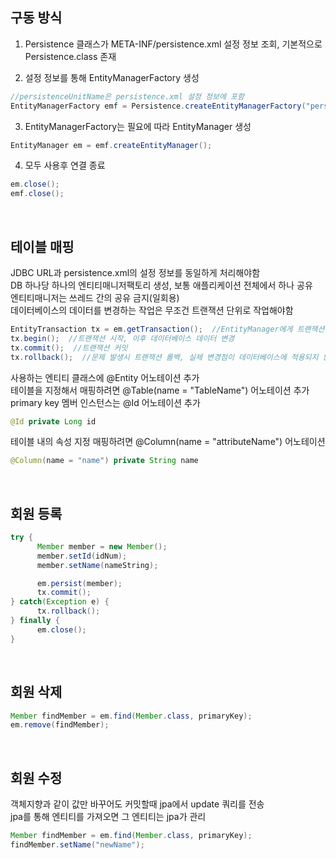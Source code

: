 ## 구동 방식
1. Persistence 클래스가 META-INF/persistence.xml 설정 정보 조회, 기본적으로 Persistence.class 존재

2. 설정 정보를 통해 EntityManagerFactory 생성

````java
//persistenceUnitName은 persistence.xml 설정 정보에 포함
EntityManagerFactory emf = Persistence.createEntityManagerFactory("persistenceUnitName");
````

3. EntityManagerFactory는 필요에 따라 EntityManager 생성

````java
EntityManager em = emf.createEntityManager();
````

4. 모두 사용후 연결 종료

````java
em.close();
emf.close();
````

<br>

## 테이블 매핑
JDBC URL과 persistence.xml의 설정 정보를 동일하게 처리해야함  
DB 하나당 하나의 엔티티매니저팩토리 생성, 보통 애플리케이션 전체에서 하나 공유  
엔티티매니저는 쓰레드 간의 공유 금지(일회용)  
데이터베이스의 데이터를 변경하는 작업은 무조건 트랜잭션 단위로 작업해야함  

````java
EntityTransaction tx = em.getTransaction();  //EntityManager에게 트랜잭션 받기
tx.begin();  //트랜잭션 시작, 이후 데이터베이스 데이터 변경
tx.commit();  //트랜잭션 커밋
tx.rollback();  //문제 발생시 트랜잭션 롤백, 실제 변경점이 데이터베이스에 적용되지 않음
````

사용하는 엔티티 클래스에 @Entity 어노테이션 추가  
테이블을 지정해서 매핑하려면 @Table(name = "TableName") 어노테이션 추가  
primary key 멤버 인스턴스는 @Id 어노테이션 추가  
````java
@Id private Long id
````

테이블 내의 속성 지정 매핑하려면 @Column(name = "attributeName") 어노테이션
````java
@Column(name = "name") private String name
````

<br>

## 회원 등록
````java
try {
      Member member = new Member();
      member.setId(idNum);
      member.setName(nameString);

      em.persist(member);
      tx.commit();
} catch(Exception e) {
      tx.rollback();
} finally {
      em.close();
}
````

<br>

## 회원 삭제
````java
Member findMember = em.find(Member.class, primaryKey);
em.remove(findMember);
````

<br>

## 회원 수정
객체지향과 같이 값만 바꾸어도 커밋할때 jpa에서 update 쿼리를 전송  
jpa를 통해 엔티티를 가져오면 그 엔티티는 jpa가 관리  

````java
Member findMember = em.find(Member.class, primaryKey);
findMember.setName("newName");
````

<br>
